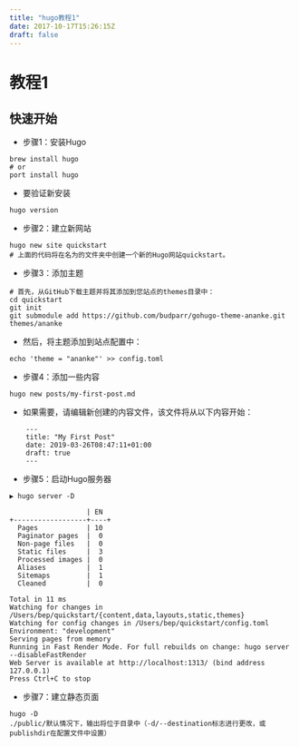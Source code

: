 ```yaml
---
title: "hugo教程1"
date: 2017-10-17T15:26:15Z
draft: false
---
```


# 教程1




## 快速开始



+ 步骤1：安装Hugo

```
brew install hugo
# or
port install hugo
```

+ 要验证新安装

```
hugo version
```


+ 步骤2：建立新网站

```
hugo new site quickstart
# 上面的代码将在名为的文件夹中创建一个新的Hugo网站quickstart。
```

+ 步骤3：添加主题

```
# 首先，从GitHub下载主题并将其添加到您站点的themes目录中：
cd quickstart
git init
git submodule add https://github.com/budparr/gohugo-theme-ananke.git themes/ananke
```

+ 然后，将主题添加到站点配置中：

``` 
echo 'theme = "ananke"' >> config.toml
```


+ 步骤4：添加一些内容


``` 
hugo new posts/my-first-post.md
```

+ 如果需要，请编辑新创建的内容文件，该文件将从以下内容开始：

``` 
    ---
    title: "My First Post"
    date: 2019-03-26T08:47:11+01:00
    draft: true
    ---
```


+ 步骤5：启动Hugo服务器

``` 
▶ hugo server -D

                   | EN
+------------------+----+
  Pages            | 10
  Paginator pages  |  0
  Non-page files   |  0
  Static files     |  3
  Processed images |  0
  Aliases          |  1
  Sitemaps         |  1
  Cleaned          |  0

Total in 11 ms
Watching for changes in /Users/bep/quickstart/{content,data,layouts,static,themes}
Watching for config changes in /Users/bep/quickstart/config.toml
Environment: "development"
Serving pages from memory
Running in Fast Render Mode. For full rebuilds on change: hugo server --disableFastRender
Web Server is available at http://localhost:1313/ (bind address 127.0.0.1)
Press Ctrl+C to stop

```


+ 步骤7：建立静态页面

```
hugo -D
./public/默认情况下，输出将位于目录中（-d/--destination标志进行更改，或publishdir在配置文件中设置）
```










